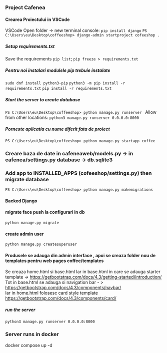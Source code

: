 ### Project Cafenea

#### Crearea Proiectului in VSCode
VSCode Open folder -> new terminal console:
` pip install django `
`PS C:\Users\eu\Desktop\coffeeshop> django-admin startproject cofeeshop . `

##### Setup requirements.txt
Save the requirements `pip list`;
` pip freeze > requirements.txt `

##### Pentru noi instalari modulele pip trebuie instalate
` sudo dnf install python3-pip `
`python3 -m pip install -r requirements.txt`
`pip install -r requirements.txt`

##### Start the server to create database
`PS C:\Users\eu\Desktop\coffeeshop> python manage.py runserver `
Allow from other locations: 
` python3 manage.py runserver 0.0.0.0:8000 `

##### Porneste aplicatia cu nume diferit fata de proiect
`PS C:\Users\eu\Desktop\coffeeshop> python manage.py startapp coffee `


### Creare baza de date in cafeneaweb/models.py  -> in cafenea/settings.py database -> db.sqlite3
### Add app to INSTALLED_APPS (cofeeshop/settings.py) then migrate database
` PS C:\Users\eu\Desktop\coffeeshop> python manage.py makemigrations ` 


#### Backed Django
#### migrate face push la configurari in db
``` 
python manage.py migrate
```
#### create admin user
` python manage.py createsuperuser `

#### Produsele se adauga din admin interface , apoi se creaza folder nou de templates pentru web pages coffee/templates 
Se creaza home.html si base.html 
Iar in base.html  in care se adauga starter template  ->  https://getbootstrap.com/docs/4.3/getting-started/introduction/ \
Tot in base.html se adauga si navigation bar - > https://getbootstrap.com/docs/4.3/components/navbar/ \
Iar in home.html folosesc card style template  https://getbootstrap.com/docs/4.3/components/card/ 


##### run the server 
` python3 manage.py runserver 0.0.0.0:8000 `

### Server runs in docker
docker compose up -d


